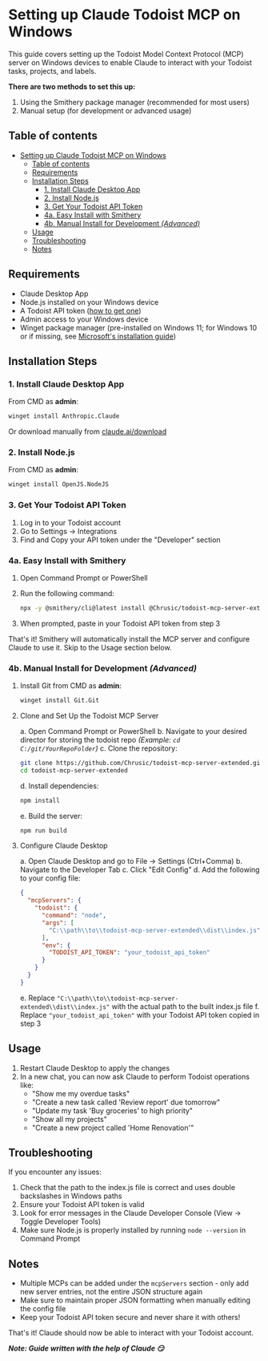 
# Setting up Claude Todoist MCP on Windows

This guide covers setting up the Todoist Model Context Protocol (MCP) server on Windows devices to enable Claude to interact with your Todoist tasks, projects, and labels.

**There are two methods to set this up:**

1. Using the Smithery package manager (recommended for most users)
2. Manual setup (for development or advanced usage)

## Table of contents
* [Setting up Claude Todoist MCP on Windows](#setting-up-claude-todoist-mcp-on-windows)
  * [Table of contents](#table-of-contents)
  * [Requirements](#requirements)
  * [Installation Steps](#installation-steps)
    * [1. Install Claude Desktop App](#1-install-claude-desktop-app)
    * [2. Install Node.js](#2-install-nodejs)
    * [3. Get Your Todoist API Token](#3-get-your-todoist-api-token)
    * [4a. Easy Install with Smithery](#4a-easy-install-with-smithery)
    * [4b. Manual Install for Development *(Advanced)*](#4b-manual-install-for-development-advanced)
  * [Usage](#usage)
  * [Troubleshooting](#troubleshooting)
  * [Notes](#notes)


## Requirements

- Claude Desktop App
- Node.js installed on your Windows device
- A Todoist API token ([how to get one](https://todoist.com/help/articles/find-your-api-token-Jpzx9IIlB))
- Admin access to your Windows device
- Winget package manager (pre-installed on Windows 11; for Windows 10 or if missing, see [Microsoft's installation guide](https://learn.microsoft.com/en-us/windows/package-manager/winget/))

## Installation Steps

### 1. Install Claude Desktop App

From CMD as **admin**:

   ```bash
   winget install Anthropic.Claude  
   ```

Or download manually from [claude.ai/download](https://claude.ai/download)

### 2. Install Node.js

From CMD as **admin**:

   ``` bash
   winget install OpenJS.NodeJS
   ```

### 3. Get Your Todoist API Token

1. Log in to your Todoist account
2. Go to Settings → Integrations  
3. Find and Copy your API token under the "Developer" section

### 4a. Easy Install with Smithery

1. Open Command Prompt or PowerShell
2. Run the following command:

   ```bash
   npx -y @smithery/cli@latest install @Chrusic/todoist-mcp-server-extended --client claude
   ```

3. When prompted, paste in your Todoist API token from step 3

That's it! Smithery will automatically install the MCP server and configure Claude to use it. Skip to the Usage section below.

### 4b. Manual Install for Development *(Advanced)*

1. Install Git from CMD as **admin**:

   ```bash
   winget install Git.Git
   ```

2. Clone and Set Up the Todoist MCP Server

   a. Open Command Prompt or PowerShell
   b. Navigate to your desired director for storing the todoist repo  *(Example: `cd C:/git/YourRepoFolder`)*
   c. Clone the repository:

      ```bash
      git clone https://github.com/Chrusic/todoist-mcp-server-extended.git
      cd todoist-mcp-server-extended
      ```

   d. Install dependencies:

      ```bash
      npm install
      ```

   e. Build the server:

      ```bash  
      npm run build
      ```

3. Configure Claude Desktop

   a. Open Claude Desktop and go to File → Settings (Ctrl+Comma)
   b. Navigate to the Developer Tab
   c. Click "Edit Config"
   d. Add the following to your config file:

      ```json
      {
        "mcpServers": {
          "todoist": {
            "command": "node",
            "args": [
              "C:\\path\\to\\todoist-mcp-server-extended\\dist\\index.js" 
            ],
            "env": {
              "TODOIST_API_TOKEN": "your_todoist_api_token"
            }
          }
        }
      }
      ```  

   e. Replace `"C:\\path\\to\\todoist-mcp-server-extended\\dist\\index.js"` with the actual path to the built index.js file
   f. Replace `"your_todoist_api_token"` with your Todoist API token copied in step 3

## Usage

1. Restart Claude Desktop to apply the changes  
2. In a new chat, you can now ask Claude to perform Todoist operations like:
   - "Show me my overdue tasks"
   - "Create a new task called 'Review report' due tomorrow"
   - "Update my task 'Buy groceries' to high priority"
   - "Show all my projects"
   - "Create a new project called 'Home Renovation'"

## Troubleshooting

If you encounter any issues:

1. Check that the path to the index.js file is correct and uses double backslashes in Windows paths
2. Ensure your Todoist API token is valid
3. Look for error messages in the Claude Developer Console (View → Toggle Developer Tools)  
4. Make sure Node.js is properly installed by running `node --version` in Command Prompt

## Notes

- Multiple MCPs can be added under the `mcpServers` section - only add new server entries, not the entire JSON structure again
- Make sure to maintain proper JSON formatting when manually editing the config file
- Keep your Todoist API token secure and never share it with others!

That's it! Claude should now be able to interact with your Todoist account.

***Note: Guide written with the help of Claude :smirk:***
